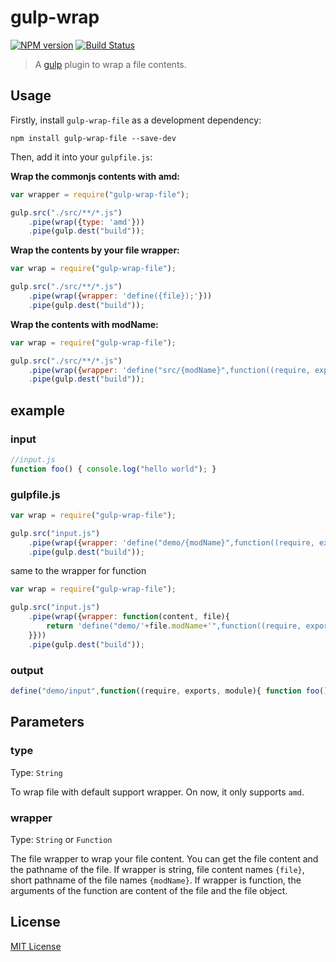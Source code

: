 # gulp-wrap

[![NPM version](https://img.shields.io/npm/v/gulp-wrap-file.svg?style=flat)](https://www.npmjs.com/package/gulp-wrap-file)
[![Build Status](https://secure.travis-ci.org/Dijason/gulp-wrap-file.svg?branch=master)](http://travis-ci.org/Dijason/gulp-wrap-file)

> A [gulp](https://github.com/gulpjs/gulp) plugin to wrap a file contents.

## Usage

Firstly, install `gulp-wrap-file` as a development dependency:

```shell
npm install gulp-wrap-file --save-dev
```

Then, add it into your `gulpfile.js`:

**Wrap the commonjs contents with amd:**

```javascript
var wrapper = require("gulp-wrap-file");

gulp.src("./src/**/*.js")
    .pipe(wrap({type: 'amd'}))
    .pipe(gulp.dest("build"));
```

**Wrap the contents by your file wrapper:**

```javascript
var wrap = require("gulp-wrap-file");

gulp.src("./src/**/*.js")
    .pipe(wrap({wrapper: 'define({file});'}))
    .pipe(gulp.dest("build"));
```


**Wrap the contents with modName:**

```javascript
var wrap = require("gulp-wrap-file");

gulp.src("./src/**/*.js")
    .pipe(wrap({wrapper: 'define("src/{modName}",function((require, exports, module){ {file} }));'}))
    .pipe(gulp.dest("build"));
```

## example

### input

```javascript
//input.js
function foo() { console.log("hello world"); }
```

### gulpfile.js

```javascript
var wrap = require("gulp-wrap-file");

gulp.src("input.js")
    .pipe(wrap({wrapper: 'define("demo/{modName}",function((require, exports, module){ {file} }));'}))
    .pipe(gulp.dest("build"));
```

same to the wrapper for function

```javascript
var wrap = require("gulp-wrap-file");

gulp.src("input.js")
    .pipe(wrap({wrapper: function(content, file){
        return 'define("demo/'+file.modName+'",function((require, exports, module){ '+content+' }));'
    }}))
    .pipe(gulp.dest("build"));
```


### output

```javascript
define("demo/input",function((require, exports, module){ function foo() { console.log("hello world"); } }));
```

## Parameters

### type
Type: `String`

To wrap file with default support wrapper. On now, it only supports `amd`.

### wrapper
Type: `String` or `Function`

The file wrapper to wrap your file content. You can get the file content and the pathname of the file.
If wrapper is string, file content names `{file}`, short pathname of the file names `{modName}`.
If wrapper is function, the arguments of the function are content of the file and the file object.

## License

[MIT License](http://en.wikipedia.org/wiki/MIT_License)